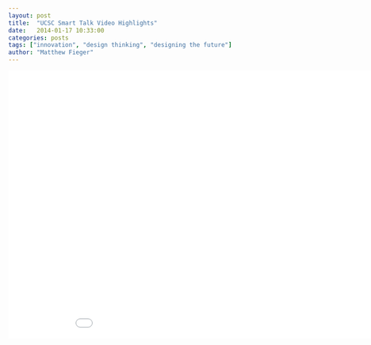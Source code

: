 ```yaml
---
layout: post
title:  "UCSC Smart Talk Video Highlights"
date:   2014-01-17 10:33:00
categories: posts
tags: ["innovation", "design thinking", "designing the future"]
author: "Matthew Fieger"
---
```


<div class="videoWrapper">
<iframe src="//player.vimeo.com/video/82324910?portfolio_id=199093" width="960" height="540" style="border: 0px;" webkitallowfullscreen="" mozallowfullscreen="" allowfullscreen="" kwframeid="1"></iframe>
</div>